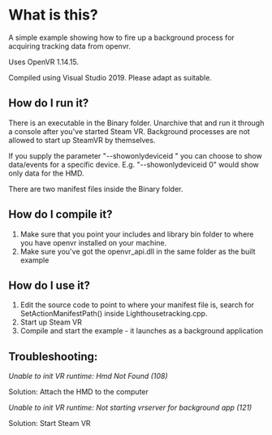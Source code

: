 #  What is this?
A simple example showing how to fire up a background process for acquiring tracking data from openvr. 

Uses OpenVR 1.14.15.

Compiled using Visual Studio 2019. Please adapt as suitable. 

##  How do I run it?
There is an executable in the Binary folder. Unarchive that and run it through a console after you've started Steam VR. Background processes are not allowed to start up SteamVR by themselves. 

If you supply the parameter "--showonlydeviceid <number>" you can choose to show data/events for a specific device. E.g. "--showonlydeviceid 0" would show only data for the HMD.

There are two manifest files inside the Binary folder.

##  How do I compile it?
1. Make sure that you point your includes and library bin folder to where you have openvr installed on your machine.
2. Make sure you've got the openvr_api.dll in the same folder as the built example

##  How do I use it?
1. Edit the source code to point to where your manifest file is, search for SetActionManifestPath() inside Lighthousetracking.cpp.
2. Start up Steam VR
3. Compile and start the example - it launches as a background application


##  Troubleshooting:

*Unable to init VR runtime: Hmd Not Found (108)*

Solution: Attach the HMD to the computer


*Unable to init VR runtime: Not starting vrserver for background app (121)*

Solution: Start Steam VR

